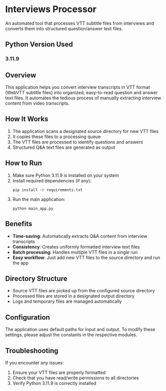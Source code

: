 # Interviews Processor

An automated tool that processes VTT subtitle files from interviews and converts them into structured question/answer text files.

## Python Version Used
### 3.11.9

## Overview

This application helps you convert interview transcripts in VTT format (WebVTT subtitle files) into organized, easy-to-read question and answer text files. It automates the tedious process of manually extracting interview content from video transcripts.

## How It Works

1. The application scans a designated source directory for new VTT files
2. It copies these files to a processing queue
3. The VTT files are processed to identify questions and answers
4. Structured Q&A text files are generated as output

## How to Run

1. Make sure Python 3.11.9 is installed on your system
2. Install required dependencies (if any):
   ```
   pip install -r requirements.txt
   ```
3. Run the main application:
   ```
   python main_app.py
   ```

## Benefits

- **Time-saving**: Automatically extracts Q&A content from interview transcripts
- **Consistency**: Creates uniformly formatted interview text files
- **Batch processing**: Handles multiple VTT files in a single run
- **Easy workflow**: Just add new VTT files to the source directory and run the app

## Directory Structure

- Source VTT files are picked up from the configured source directory
- Processed files are stored in a designated output directory
- Logs and temporary files are managed automatically

## Configuration

The application uses default paths for input and output. To modify these settings, please adjust the constants in the respective modules.

## Troubleshooting

If you encounter any issues:
1. Ensure your VTT files are properly formatted
2. Check that you have read/write permissions to all directories
3. Verify Python 3.11.9 is correctly installed

